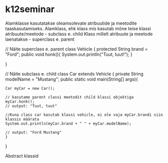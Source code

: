 # k12seminar

Alamklasse kasutatakse oleamsolevate atribuutide ja meetodite taaskasutamiseks.
Alamklass, ehk klass mis kasutab mõne teise klassi atribuute/meetode - subclass e. child
Klass millelt atribuute ja meetode laenatakse - superclass e. parent

// Näite superclass e. parent
class Vehicle {
	protected String brand = "Ford";
	public void honk(){
		System.out.println("Tuut, tuut!");
	}	
	
}

// Näite subclass e. child
class Car extends Vehicle {
	private String modelName = "Mustang";
	public static void main(String[] args){

	Car myCar = new Car();

	// kasutame parent classi meetodit child klassi objektiga
	myCar.honk();
	// output: "Tuut, tuut"

	//Kuna class car kasutab klassi vehicle, ei ole vaja myCar.brandi siin klassis määrata
	System.out.println(myCar.brand + " " + myCar.modelName);

	// output: "Ford Mustang"
	}
}

Abstract klassid 

